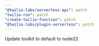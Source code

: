 ```yaml
---
"@twilio-labs/serverless-api": patch
"twilio-run": patch
"create-twilio-function": patch
"@twilio-labs/plugin-serverless": patch
---
```


Update toolkit to default to node22
